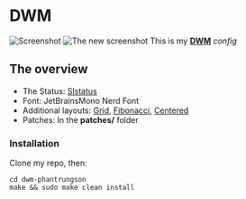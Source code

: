 # DWM
![Screenshot](https://gitlab.com/phantrungson17/dwm-phantrungson/-/raw/master/screenshot/ArcoLinux_2020-09-20_15-58-29.png)
![The new screenshot](https://gitlab.com/phantrungson17/dwm-phantrungson/-/raw/master/screenshot/ArcoLinux_2020-09-26_17-12-32.png)
This is my [**DWM**](https://dwm.suckless.org) *config*

## The overview
- The Status: [Slstatus](https://gitlab.com/phantrungson17/slstaus)
- Font: JetBrainsMono Nerd Font
- Additional layouts: [Grid](https://dwm.suckless.org/patches/gridmode/), [Fibonacci](https://dwm.suckless.org/patches/fibonacci/), [Centered](https://dwm.suckless.org/patches/centeredmaster/)
- Patches: In the **patches/** folder
### Installation
Clone my repo, then:
```
cd dwm-phantrungson
make && sudo make clean install
```
